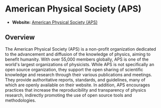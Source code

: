 # American Physical Society (APS)

- **Website:** [American Physical Society (APS)](https://www.aps.org/)

## Overview

The American Physical Society (APS) is a non-profit organization dedicated to the advancement and diffusion of the knowledge of physics, aiming to benefit humanity. With over 55,000 members globally, APS is one of the world's largest organizations of physicists. While APS is not specifically an open source organization, they support the open sharing of scientific knowledge and research through their various publications and meetings. They provide authoritative reports, standards, and guidelines, many of which are openly available on their website. In addition, APS encourages practices that increase the reproducibility and transparency of physics research, indirectly promoting the use of open source tools and methodologies.
